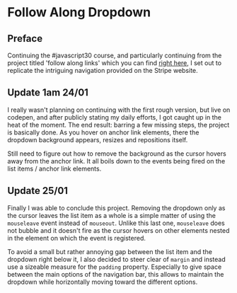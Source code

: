 # Follow Along Dropdown

<!-- Proud result live [right here on codepen]() -->

## Preface

Continuing the #javascript30 course, and particularly continuing from the project titled 'follow along links' which you can find [right here](https://codepen.io/borntofrappe/pen/qLwMrX), I set out to replicate the intriguing navigation provided on the Stripe website.

## Update 1am 24/01

I really wasn't planning on continuing with the first rough version, but live on codepen, and after publicly stating my daily efforts, I got caught up in the heat of the moment. The end result: barring a few missing steps, the project is basically done. As you hover on anchor link elements, there the dropdown background appears, resizes and repositions itself.

Still need to figure out how to remove the background as the cursor hovers away from the anchor link. It all boils down to the events being fired on the list items / anchor link elements.

## Update 25/01

Finally I was able to conclude this project. Removing the dropdown only as the cursor leaves the list item as a whole is a simple matter of using the `mouseleave` event instead of `mouseout`. Unlike this last one, `mouseleave` does not bubble and it doesn't fire as the cursor hovers on other elements nested in the element on which the event is registered.

To avoid a small but rather annoying gap between the list item and the dropdown right below it, I also decided to steer clear of `margin` and instead use a sizeable measure for the `padding` property. Especially to give space between the main options of the navigation bar, this allows to maintain the dropdown while horizontally moving toward the different options.
